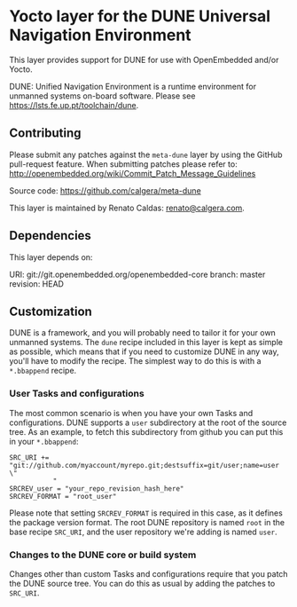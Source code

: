 Yocto layer for the DUNE Universal Navigation Environment
=========================================================

This layer provides support for DUNE for use with OpenEmbedded and/or Yocto.

DUNE: Unified Navigation Environment is a runtime environment for unmanned
systems on-board software. Please see <https://lsts.fe.up.pt/toolchain/dune>.

Contributing
------------

Please submit any patches against the `meta-dune` layer by using the GitHub
pull-request feature. When submitting patches please refer to:
http://openembedded.org/wiki/Commit_Patch_Message_Guidelines

Source code:
    https://github.com/calgera/meta-dune

This layer is maintained by Renato Caldas: <renato@calgera.com>.

Dependencies
------------

This layer depends on:

URI: git://git.openembedded.org/openembedded-core
branch: master
revision: HEAD

Customization
-------------

DUNE is a framework, and you will probably need to tailor it for your own
unmanned systems. The `dune` recipe included in this layer is kept as simple as
possible, which means that if you need to customize DUNE in any way, you'll have
to modify the recipe. The simplest way to do this is with a `*.bbappend` recipe.

### User Tasks and configurations

The most common scenario is when you have your own Tasks and configurations.
DUNE supports a `user` subdirectory at the root of the source tree. As an
example, to fetch this subdirectory from github you can put this in your
`*.bbappend`:

```
SRC_URI += "git://github.com/myaccount/myrepo.git;destsuffix=git/user;name=user \"
           "
SRCREV_user = "your_repo_revision_hash_here"
SRCREV_FORMAT = "root_user"

```

Please note that setting `SRCREV_FORMAT` is required in this case, as it defines
the package version format. The root DUNE repository is named `root` in the base
recipe `SRC_URI`, and the user repository we're adding is named `user`.

### Changes to the DUNE core or build system

Changes other than custom Tasks and configurations require that you patch the
DUNE source tree. You can do this as usual by adding the patches to `SRC_URI`.
